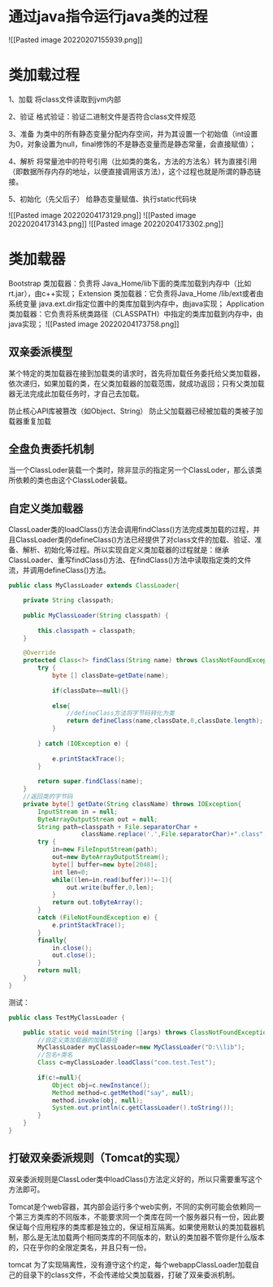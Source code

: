 # 通过java指令运行java类的过程
![[Pasted image 20220207155939.png]]

# 类加载过程

1、加载
将class文件读取到jvm内部

2、验证
格式验证：验证二进制文件是否符合class文件规范

3、准备
为类中的所有静态变量分配内存空间，并为其设置一个初始值（int设置为0，对象设置为null，final修饰的不是静态变量而是静态常量，会直接赋值）；

4、解析
将常量池中的符号引用（比如类的类名，方法的方法名）转为直接引用（即数据所存内存的地址，以便直接调用该方法），这个过程也就是所谓的静态链接。

5、初始化（先父后子）
给静态变量赋值、执行static代码块

![[Pasted image 20220204173129.png]]
![[Pasted image 20220204173143.png]]
![[Pasted image 20220204173302.png]]

# 类加载器
Bootstrap 类加载器：负责将 Java_Home/lib下面的类库加载到内存中（比如rt.jar），由c++实现；
Extension 类加载器：它负责将Java_Home /lib/ext或者由系统变量 java.ext.dir指定位置中的类库加载到内存中，由java实现；
Application 类加载器：它负责将系统类路径（CLASSPATH）中指定的类库加载到内存中，由java实现；
![[Pasted image 20220204173758.png]]

## 双亲委派模型
某个特定的类加载器在接到加载类的请求时，首先将加载任务委托给父类加载器，依次递归，如果加载的类，在父类加载器的加载范围，就成功返回；只有父类加载器无法完成此加载任务时，才自己去加载。

防止核心API库被篡改（如Object、String）
防止父加载器已经被加载的类被子加载器重复加载

## 全盘负责委托机制
当一个ClassLoder装载一个类时，除非显示的指定另一个ClassLoder，那么该类所依赖的类也由这个ClassLoder装载。

## 自定义类加载器
ClassLoader类的loadClass()方法会调用findClass()方法完成类加载的过程，并且ClassLoader类的defineClass()方法已经提供了对class文件的加载、验证、准备、解析、初始化等过程。所以实现自定义类加载器的过程就是：继承ClassLoader、重写findClass()方法、在findClass()方法中读取指定类的文件流，并调用defineClass()方法。
```java
public class MyClassLoader extends ClassLoader{

    private String classpath;
    
    public MyClassLoader(String classpath) {
        
        this.classpath = classpath;
    }

    @Override
    protected Class<?> findClass(String name) throws ClassNotFoundException {
        try {
            byte [] classDate=getDate(name);
            
            if(classDate==null){}
            
            else{
                //defineClass方法将字节码转化为类
                return defineClass(name,classDate,0,classDate.length);
            }
            
        } catch (IOException e) {
            
            e.printStackTrace();
        }
        
        return super.findClass(name);
    }
    //返回类的字节码
    private byte[] getDate(String className) throws IOException{
        InputStream in = null;
        ByteArrayOutputStream out = null;
        String path=classpath + File.separatorChar +
                    className.replace('.',File.separatorChar)+".class";
        try {
            in=new FileInputStream(path);
            out=new ByteArrayOutputStream();
            byte[] buffer=new byte[2048];
            int len=0;
            while((len=in.read(buffer))!=-1){
                out.write(buffer,0,len);
            }
            return out.toByteArray();
        } 
        catch (FileNotFoundException e) {
            e.printStackTrace();
        }
        finally{
            in.close();
            out.close();
        }
        return null;
    }
}
```
测试：
```java
public class TestMyClassLoader {

    public static void main(String []args) throws ClassNotFoundException, InstantiationException, IllegalAccessException, NoSuchMethodException, SecurityException, IllegalArgumentException, InvocationTargetException{
        //自定义类加载器的加载路径
        MyClassLoader myClassLoader=new MyClassLoader("D:\\lib");
        //包名+类名
        Class c=myClassLoader.loadClass("com.test.Test");
        
        if(c!=null){
            Object obj=c.newInstance();
            Method method=c.getMethod("say", null);
            method.invoke(obj, null);
            System.out.println(c.getClassLoader().toString());
        }
    }
}
```
## 打破双亲委派规则（Tomcat的实现）
双亲委派规则是ClassLoder类中loadClass()方法定义好的，所以只需要重写这个方法即可。

Tomcat是个web容器，其内部会运行多个web实例，不同的实例可能会依赖同一个第三方类库的不同版本，不能要求同一个类库在同一个服务器只有一份，因此要保证每个应用程序的类库都是独立的，保证相互隔离。如果使用默认的类加载器机制，那么是无法加载两个相同类库的不同版本的，默认的类加器不管你是什么版本的，只在乎你的全限定类名，并且只有一份。

tomcat 为了实现隔离性，没有遵守这个约定，每个webappClassLoader加载自己的目录下的class文件，不会传递给父类加载器，打破了双亲委派机制。
